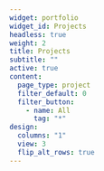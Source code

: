 ```yaml
---
widget: portfolio
widget_id: Projects
headless: true
weight: 2
title: Projects
subtitle: ""
active: true
content:
  page_type: project
  filter_default: 0
  filter_button:
    - name: All
      tag: "*"
design:
  columns: "1"
  view: 3
  flip_alt_rows: true
---
```

